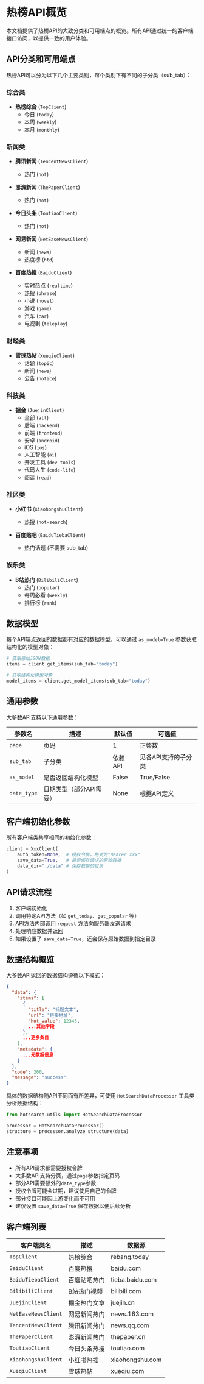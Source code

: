 # 热榜API概览

本文档提供了热榜API的大致分类和可用端点的概览。所有API通过统一的客户端接口访问，以提供一致的用户体验。

## API分类和可用端点

热榜API可以分为以下几个主要类别，每个类别下有不同的子分类（sub_tab）：

### 综合类

- **热榜综合** (`TopClient`)
  - 今日 (`today`)
  - 本周 (`weekly`)
  - 本月 (`monthly`)

### 新闻类

- **腾讯新闻** (`TencentNewsClient`)
  - 热门 (`hot`)
  
- **澎湃新闻** (`ThePaperClient`)
  - 热门 (`hot`)
  
- **今日头条** (`ToutiaoClient`)
  - 热门 (`hot`)
  
- **网易新闻** (`NetEaseNewsClient`)
  - 新闻 (`news`)
  - 热度榜 (`htd`)
  
- **百度热搜** (`BaiduClient`)
  - 实时热点 (`realtime`)
  - 热搜 (`phrase`)
  - 小说 (`novel`)
  - 游戏 (`game`)
  - 汽车 (`car`)
  - 电视剧 (`teleplay`)

### 财经类

- **雪球热帖** (`XueqiuClient`)
  - 话题 (`topic`)
  - 新闻 (`news`)
  - 公告 (`notice`)

### 科技类

- **掘金** (`JuejinClient`)
  - 全部 (`all`)
  - 后端 (`backend`)
  - 前端 (`frontend`)
  - 安卓 (`android`)
  - iOS (`ios`)
  - 人工智能 (`ai`)
  - 开发工具 (`dev-tools`)
  - 代码人生 (`code-life`)
  - 阅读 (`read`)

### 社区类

- **小红书** (`XiaohongshuClient`)
  - 热搜 (`hot-search`)
  
- **百度贴吧** (`BaiduTiebaClient`)
  - 热门话题 (不需要 sub_tab)

### 娱乐类

- **B站热门** (`BilibiliClient`)
  - 热门 (`popular`)
  - 每周必看 (`weekly`)
  - 排行榜 (`rank`)

## 数据模型

每个API端点返回的数据都有对应的数据模型，可以通过 `as_model=True` 参数获取结构化的模型对象：

```python
# 获取原始JSON数据
items = client.get_items(sub_tab="today")

# 获取结构化模型对象
model_items = client.get_model_items(sub_tab="today")
```

## 通用参数

大多数API支持以下通用参数：

| 参数名       | 描述                               | 默认值  | 可选值                  |
|-------------|-----------------------------------|--------|------------------------|
| `page`      | 页码                               | 1      | 正整数                  |
| `sub_tab`   | 子分类                             | 依赖API | 见各API支持的子分类      |
| `as_model`  | 是否返回结构化模型                  | False  | True/False             |
| `date_type` | 日期类型（部分API需要）             | None   | 根据API定义             |

## 客户端初始化参数

所有客户端类共享相同的初始化参数：

```python
client = XxxClient(
    auth_token=None,  # 授权令牌，格式为"Bearer xxx"
    save_data=True,   # 是否保存请求的原始数据
    data_dir="./data" # 保存数据的目录
)
```

## API请求流程

1. 客户端初始化
2. 调用特定API方法（如 `get_today`、`get_popular` 等）
3. API方法内部调用 `request` 方法向服务器发送请求
4. 处理响应数据并返回
5. 如果设置了 `save_data=True`，还会保存原始数据到指定目录

## 数据结构概览

大多数API返回的数据结构遵循以下模式：

```json
{
  "data": {
    "items": [
      {
        "title": "标题文本",
        "url": "链接地址",
        "hot_value": 12345,
        ...其他字段
      },
      ...更多条目
    ],
    "metadata": {
      ...元数据信息
    }
  },
  "code": 200,
  "message": "success"
}
```

具体的数据结构随API不同而有所差异，可使用 `HotSearchDataProcessor` 工具类分析数据结构：

```python
from hotsearch.utils import HotSearchDataProcessor

processor = HotSearchDataProcessor()
structure = processor.analyze_structure(data)
```

## 注意事项

- 所有API请求都需要授权令牌
- 大多数API支持分页，通过`page`参数指定页码
- 部分API需要额外的`date_type`参数
- 授权令牌可能会过期，建议使用自己的令牌
- 部分接口可能因上游变化而不可用
- 建议设置 `save_data=True` 保存数据以便后续分析

## 客户端列表

| 客户端类名 | 描述 | 数据源 |
|----------|------|--------|
| `TopClient` | 热榜综合 | rebang.today |
| `BaiduClient` | 百度热搜 | baidu.com |
| `BaiduTiebaClient` | 百度贴吧热门 | tieba.baidu.com |
| `BilibiliClient` | B站热门视频 | bilibili.com |
| `JuejinClient` | 掘金热门文章 | juejin.cn |
| `NetEaseNewsClient` | 网易新闻热门 | news.163.com |
| `TencentNewsClient` | 腾讯新闻热门 | news.qq.com |
| `ThePaperClient` | 澎湃新闻热门 | thepaper.cn |
| `ToutiaoClient` | 今日头条热搜 | toutiao.com |
| `XiaohongshuClient` | 小红书热搜 | xiaohongshu.com |
| `XueqiuClient` | 雪球热帖 | xueqiu.com |
